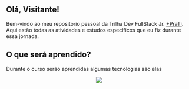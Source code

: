 ## Olá, Visitante!
Bem-vindo ao meu repositório pessoal da Trilha Dev FullStack Jr. [+PraTi](www.maisprati.com.br).
Aqui estão todas as atividades e estudos específicos que eu fiz durante essa jornada.

## O que será aprendido?
Durante o curso serão aprendidas algumas tecnologias são elas

<p align="center">
  <a href="https://skillicons.dev">
    <img src="https://skillicons.dev/icons?i=js,git,github,html,css,jest,react,vercel,java,spring,mysql,py,docker" />
  </a>
</p>

